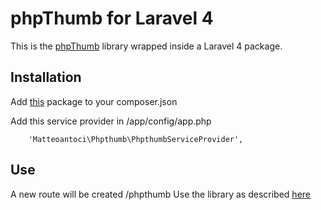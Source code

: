 phpThumb for Laravel 4
========

This is the [phpThumb](https://github.com/JamesHeinrich/phpThumb) library wrapped inside a Laravel 4 package.

Installation
--------
Add [this](https://packagist.org/packages/matteoantoci/phpthumb) package to your composer.json

Add this service provider in /app/config/app.php

```
    'Matteoantoci\Phpthumb\PhpthumbServiceProvider',
```

Use
--------
A new route will be created /phpthumb
Use the library as described [here](http://phpthumb.sourceforge.net/demo/demo/phpThumb.demo.demo.php)